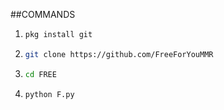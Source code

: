 ##COMMANDS


1. 
    ```sh
    pkg install git
    ```

2. 
    ```sh
    git clone https://github.com/FreeForYouMMR
    ```

3. 
    ```sh
    cd FREE
    ```

4. 
    ```sh
    python F.py
    ```
